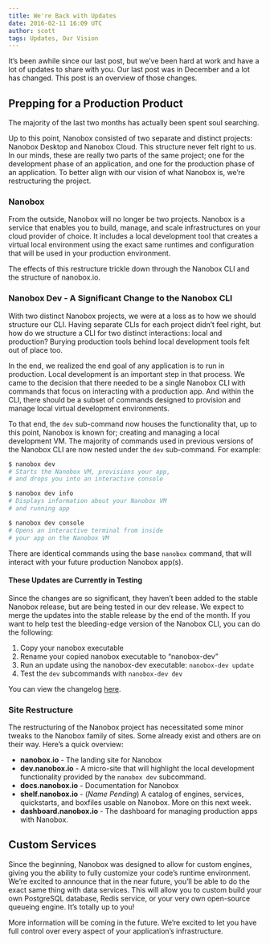 ```yaml
---
title: We're Back with Updates
date: 2016-02-11 16:09 UTC
author: scott
tags: Updates, Our Vision
---
```


It’s been awhile since our last post, but we’ve been hard at work and have a lot of updates to share with you. Our last post was in December and a lot has changed. This post is an overview of those changes.

## Prepping for a Production Product
The majority of the last two months has actually been spent soul searching.

Up to this point, Nanobox consisted of two separate and distinct projects: Nanobox Desktop and Nanobox Cloud. This structure never felt right to us. In our minds, these are really two parts of the same project; one for the development phase of an application, and one for the production phase of an application. To better align with our vision of what Nanobox is, we’re restructuring the project.

### Nanobox
From the outside, Nanobox will no longer be two projects. Nanobox is a service that enables you to build, manage, and scale infrastructures on your cloud provider of choice. It includes a local development tool that creates a virtual local environment using the exact same runtimes and configuration that will be used in your production environment.

The effects of this restructure trickle down through the Nanobox CLI and the structure of nanobox.io.

### Nanobox Dev - A Significant Change to the Nanobox CLI
With two distinct Nanobox projects, we were at a loss as to how we should structure our CLI. Having separate CLIs for each project didn’t feel right, but how do we structure a CLI for two distinct interactions: local and production? Burying production tools behind local development tools felt out of place too.

In the end, we realized the end goal of any application is to run in production. Local development is an important step in that process. We came to the decision that there needed to be a single Nanobox CLI with commands that focus on interacting with a production app. And within the CLI, there should be a subset of commands designed to provision and manage local virtual development environments.

To that end, the `dev` sub-command now houses the functionality that, up to this point, Nanobox is known for; creating and managing a local development VM. The majority of commands used in previous versions of the Nanobox CLI are now nested under the `dev` sub-command. For example:

```bash
$ nanobox dev
# Starts the Nanobox VM, provisions your app,
# and drops you into an interactive console

$ nanobox dev info
# Displays information about your Nanobox VM
# and running app

$ nanobox dev console
# Opens an interactive terminal from inside
# your app on the Nanobox VM
```

There are identical commands using the base `nanobox` command, that will interact with your future production Nanobox app(s).

#### These Updates are Currently in Testing
Since the changes are so significant, they haven’t been added to the stable Nanobox release, but are being tested in our dev release. We expect to merge the updates into the stable release by the end of the month. If you want to help test the bleeding-edge version of the Nanobox CLI, you can do the following:

1. Copy your nanobox executable
2. Rename your copied nanobox executable to “nanobox-dev”
3. Run an update using the nanobox-dev executable: `nanobox-dev update`
4. Test the `dev` subcommands with `nanobox-dev dev`

You can view the changelog [here](https://github.com/nanobox-io/nanobox/blob/master/CHANGELOG.md).

### Site Restructure
The restructuring of the Nanobox project has necessitated some minor tweaks to the Nanobox family of sites. Some already exist and others are on their way. Here’s a quick overview:

- **nanobox.io** - The landing site for Nanobox
- **dev.nanobox.io** - A micro-site that will highlight the local development functionality provided by the `nanobox dev` subcommand.
- **docs.nanobox.io** - Documentation for Nanobox
- **shelf.nanobox.io** - (*Name Pending*) A catalog of engines, services, quickstarts, and boxfiles usable on Nanobox. More on this next week.
- **dashboard.nanobox.io** - The dashboard for managing production apps with Nanobox.

## Custom Services
Since the beginning, Nanobox was designed to allow for custom engines, giving you the ability to fully customize your code’s runtime environment. We’re excited to announce that in the near future, you’ll be able to do the exact same thing with data services. This will allow you to custom build your own PostgreSQL database, Redis service, or your very own open-source queueing engine. It’s totally up to you!

More information will be coming in the future. We’re excited to let you have full control over every aspect of your application’s infrastructure.
